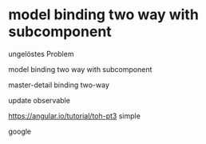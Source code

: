 model binding two way with subcomponent
=======================================

ungelöstes Problem

model binding two way with subcomponent

master-detail binding two-way

update observable

https://angular.io/tutorial/toh-pt3 simple

google